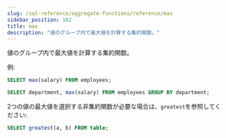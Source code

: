 ```yaml
---
slug: /sql-reference/aggregate-functions/reference/max
sidebar_position: 162
title: max
description: "値のグループ内で最大値を計算する集約関数。"
---
```


値のグループ内で最大値を計算する集約関数。

例:

```sql
SELECT max(salary) FROM employees;
```

```sql
SELECT department, max(salary) FROM employees GROUP BY department;
```

2つの値の最大値を選択する非集約関数が必要な場合は、`greatest`を参照してください:

```sql
SELECT greatest(a, b) FROM table;
```
